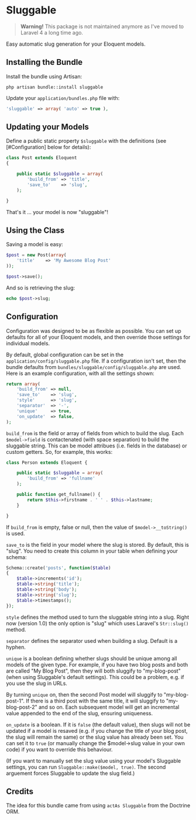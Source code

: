 # Sluggable

> **Warning!** This package is not maintained anymore as I've moved to Laravel 4 a long time ago.

Easy automatic slug generation for your Eloquent models.

## Installing the Bundle

Install the bundle using Artisan:

```
php artisan bundle::install sluggable
```

Update your `application/bundles.php` file with:

```php
'sluggable' => array( 'auto' => true ),
```

## Updating your Models

Define a public static property `$sluggable` with the definitions
(see [#Configuration] below for details):

```php
class Post extends Eloquent
{

	public static $sluggable = array(
		'build_from' => 'title',
		'save_to'    => 'slug',
	);

}
```

That's it ... your model is now "sluggable"!


## Using the Class

Saving a model is easy:

```php
$post = new Post(array(
	'title'    => 'My Awesome Blog Post'
));

$post->save();
```

And so is retrieving the slug:

```php
echo $post->slug;
```



## Configuration

Configuration was designed to be as flexible as possible.  You can set up
defaults for all of your Eloquent models, and then override those settings
for individual models.

By default, global configuration can be set in the
`application/config/sluggable.php` file.  If a configuration isn't set,
then the bundle defaults from `bundles/sluggable/config/sluggable.php`
are used.  Here is an example configuration, with all the settings shown:

```php
return array(
	'build_from' => null,
	'save_to'    => 'slug',
	'style'      => 'slug',
	'separator'  => '-',
	'unique'     => true,
	'on_update'  => false,
);
```

`build_from` is the field or array of fields from which to build the slug.
Each `$model->field` is contactenated (with space separation) to build the
sluggable string.  This can be model attribues (i.e. fields in the database)
or custom getters.  So, for example, this works:

```php
class Person extends Eloquent {

	public static $sluggable = array(
		'build_from' => 'fullname'
	);

	public function get_fullname() {
		return $this->firstname . ' ' . $this->lastname;
	}

}
```

If `build_from` is empty, false or null, then the value of `$model->__toString()`
is used.

`save_to` is the field in your model where the slug is stored.  By default,
this is "slug".  You need to create this column in your table when defining
your schema:

```php
Schema::create('posts', function($table)
{
	$table->increments('id');
	$table->string('title');
	$table->string('body');
	$table->string('slug');
	$table->timestamps();
});
```

`style` defines the method used to turn the sluggable string into a slug.
Right now (version 1.0) the only option is "slug" which uses Laravel's
`Str::slug()` method.

`separator` defines the separator used when building a slug.  Default is a
hyphen.

`unique` is a boolean defining whether slugs should be unique among all
models of the given type.  For example, if you have two blog posts and both
are called "My Blog Post", then they will both sluggify to "my-blog-post"
(when using Sluggable's default settings).  This could be a problem, e.g. if you
use the slug in URLs.

By turning `unique` on, then the second Post model will sluggify to
"my-blog-post-1".  If there is a third post with the same title, it will
sluggify to "my-blog-post-2" and so on.  Each subsequent model will get
an incremental value appended to the end of the slug, ensuring uniqueness.

`on_update` is a boolean.  If it is `false` (the default value), then slugs
will not be updated if a model is resaved (e.g. if you change the title
of your blog post, the slug will remain the same) or the slug value has already
been set.  You can set it to `true` (or manually change the $model->slug value
in your own code) if you want to override this behaviour.

(If you want to manually set the slug value using your model's Sluggable settings,
you can run `Sluggable::make($model, true)`.  The second arguement forces
Sluggable to update the slug field.)


## Credits

The idea for this bundle came from using `actAs Sluggable` from the Doctrine ORM.
